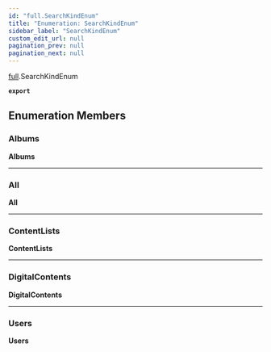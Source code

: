 ```yaml
---
id: "full.SearchKindEnum"
title: "Enumeration: SearchKindEnum"
sidebar_label: "SearchKindEnum"
custom_edit_url: null
pagination_prev: null
pagination_next: null
---
```


[full](../namespaces/full.md).SearchKindEnum

**`export`**

## Enumeration Members

### Albums

 **Albums**

___

### All

 **All**

___

### ContentLists

 **ContentLists**

___

### DigitalContents

 **DigitalContents**

___

### Users

 **Users**
